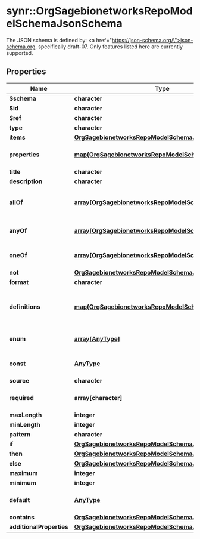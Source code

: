 # synr::OrgSagebionetworksRepoModelSchemaJsonSchema

The JSON schema is defined by: <a href=\"https://json-schema.org/\">json-schema.org</a>, specifically draft-07.  Only features listed here are currently supported.

## Properties
Name | Type | Description | Notes
------------ | ------------- | ------------- | -------------
**$schema** | **character** |  | [optional] 
**$id** | **character** |  | [optional] 
**$ref** | **character** |  | [optional] 
**type** | **character** |  | [optional] 
**items** | [**OrgSagebionetworksRepoModelSchemaJsonSchema**](org.sagebionetworks.repo.model.schema.JsonSchema.md) |  | [optional] 
**properties** | [**map(OrgSagebionetworksRepoModelSchemaJsonSchema)**](org.sagebionetworks.repo.model.schema.JsonSchema.md) | See: &lt;a href&#x3D;\&quot;https://json-schema.org/draft/2019-09/json-schema-core.html#rfc.section.9.3.2.1\&quot;&gt;properties&lt;/a&gt; | [optional] 
**title** | **character** |  | [optional] 
**description** | **character** |  | [optional] 
**allOf** | [**array[OrgSagebionetworksRepoModelSchemaJsonSchema]**](org.sagebionetworks.repo.model.schema.JsonSchema.md) | Use allOf to &#39;extend&#39; or &#39;implement&#39; one or more schemas.  See: &lt;a href&#x3D;\&quot;https://json-schema.org/draft/2019-09/json-schema-core.html#rfc.section.9.2.1.1\&quot;&gt;allOf&lt;/a&gt; | [optional] 
**anyOf** | [**array[OrgSagebionetworksRepoModelSchemaJsonSchema]**](org.sagebionetworks.repo.model.schema.JsonSchema.md) | See: &lt;a href&#x3D;\&quot;https://json-schema.org/draft/2019-09/json-schema-core.html#rfc.section.9.2.1.2\&quot;&gt;anyOf&lt;/a&gt; | [optional] 
**oneOf** | [**array[OrgSagebionetworksRepoModelSchemaJsonSchema]**](org.sagebionetworks.repo.model.schema.JsonSchema.md) | See: &lt;a href&#x3D;\&quot;https://json-schema.org/draft/2019-09/json-schema-core.html#rfc.section.9.2.1.3\&quot;&gt;oneOf&lt;/a&gt; | [optional] 
**not** | [**OrgSagebionetworksRepoModelSchemaJsonSchema**](org.sagebionetworks.repo.model.schema.JsonSchema.md) |  | [optional] 
**format** | **character** |  | [optional] 
**definitions** | [**map(OrgSagebionetworksRepoModelSchemaJsonSchema)**](org.sagebionetworks.repo.model.schema.JsonSchema.md) | In an effor to support draft-07 implementations, we are using &#39;definitions&#39; instead of &#39;$defs&#39;.  See: &lt;a href&#x3D;\&quot;https://json-schema.org/draft/2019-09/json-schema-validation.html#rfc.appendix.A\&quot;&gt;Appendix A&lt;/a&gt; | [optional] 
**enum** | [**array[AnyType]**](AnyType.md) | See: &lt;a href&#x3D;\&quot;https://json-schema.org/draft/2019-09/json-schema-validation.html#rfc.section.6.1.2\&quot;&gt;enum&lt;/a&gt; | [optional] 
**const** | [**AnyType**](.md) | See: &lt;a href&#x3D;\&quot;https://json-schema.org/draft/2019-09/json-schema-validation.html#rfc.section.6.1.3\&quot;&gt;const&lt;/a&gt; | [optional] 
**source** | **character** |  | [optional] 
**required** | **array[character]** | See: &lt;a href&#x3D;\&quot;https://json-schema.org/draft/2019-09/json-schema-validation.html#rfc.section.6.5.3\&quot;&gt;required&lt;/a&gt; | [optional] 
**maxLength** | **integer** |  | [optional] 
**minLength** | **integer** |  | [optional] 
**pattern** | **character** |  | [optional] 
**if** | [**OrgSagebionetworksRepoModelSchemaJsonSchema**](org.sagebionetworks.repo.model.schema.JsonSchema.md) |  | [optional] 
**then** | [**OrgSagebionetworksRepoModelSchemaJsonSchema**](org.sagebionetworks.repo.model.schema.JsonSchema.md) |  | [optional] 
**else** | [**OrgSagebionetworksRepoModelSchemaJsonSchema**](org.sagebionetworks.repo.model.schema.JsonSchema.md) |  | [optional] 
**maximum** | **integer** |  | [optional] 
**minimum** | **integer** |  | [optional] 
**default** | [**AnyType**](.md) | See: &lt;a href&#x3D;\&quot;https://json-schema.org/draft/2019-09/json-schema-validation.html#rfc.section.9.2\&quot;&gt;default&lt;/a&gt; | [optional] 
**contains** | [**OrgSagebionetworksRepoModelSchemaJsonSchema**](org.sagebionetworks.repo.model.schema.JsonSchema.md) |  | [optional] 
**additionalProperties** | [**OrgSagebionetworksRepoModelSchemaJsonSchema**](org.sagebionetworks.repo.model.schema.JsonSchema.md) |  | [optional] 



